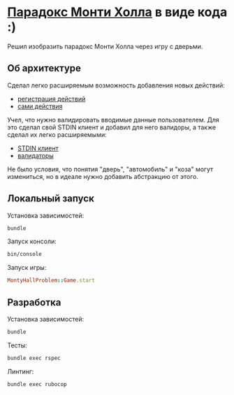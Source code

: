 # [Парадокс Монти Холла](https://ru.wikipedia.org/wiki/%D0%9F%D0%B0%D1%80%D0%B0%D0%B4%D0%BE%D0%BA%D1%81_%D0%9C%D0%BE%D0%BD%D1%82%D0%B8_%D0%A5%D0%BE%D0%BB%D0%BB%D0%B0) в виде кода :)

Решил изобразить парадокс Монти Холла через игру с дверьми.

## Об архитектуре

Сделал легко расширяемым возможность добавления новых действий:
 - [регистрация действий]()
 - [сами действия](https://github.com/xao0isb/monty_hall_problem/tree/main/lib/monty_hall_problem/game/actions)

Учел, что нужно валидировать вводимые данные пользователем. Для это сделал свой STDIN клиент и добавил для него валидоры, а также сделал их легко расширяемыми:
 - [STDIN клиент](https://github.com/xao0isb/monty_hall_problem/tree/main/lib/monty_hall_problem/game/helpers/stdin_client.rb)
 - [валидаторы](https://github.com/xao0isb/monty_hall_problem/tree/main/lib/monty_hall_problem/game/helpers/stdin_client/input_validators)

Не было условия, что понятия "дверь", "автомобиль" и "коза" могут измениться, но в идеале нужно добавить абстракцию от этого.

## Локальный запуск

Установка зависимостей:

```bash
bundle
```

Запуск консоли:

```bash
bin/console
```

Запуск игры:

```ruby
MontyHallProblem::Game.start
```

## Разработка

Установка зависимостей:

```bash
bundle
```

Тесты:

```bash
bundle exec rspec
```

Линтинг:

```bash
bundle exec rubocop
```

